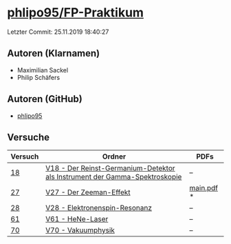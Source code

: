 # [phlipo95/FP-Praktikum](https://github.com/phlipo95/FP-Praktikum)

Letzter Commit: 25.11.2019 18:40:27

## Autoren (Klarnamen)
- Maximilian Sackel
- Philip Schäfers

## Autoren (GitHub)
- [phlipo95](https://github.com/phlipo95)

## Versuche

|       Versuch        |                                                                                                          Ordner                                                                                                           |                                                                           PDFs                                                                            |
|----------------------|---------------------------------------------------------------------------------------------------------------------------------------------------------------------------------------------------------------------------|-----------------------------------------------------------------------------------------------------------------------------------------------------------|
|[18](../../versuch/18)|[V18 - Der Reinst-Germanium-Detektor als Instrument der Gamma-Spektroskopie](https://github.com/phlipo95/FP-Praktikum/tree/master/V18%20-%20Der%20Reinst-Germanium-Detektor%20als%20Instrument%20der%20Gamma-Spektroskopie)|–                                                                                                                                                          |
|[27](../../versuch/27)|[V27 - Der Zeeman-Effekt](https://github.com/phlipo95/FP-Praktikum/tree/master/V27%20-%20Der%20Zeeman-Effekt)                                                                                                              |[main.pdf](https://docs.google.com/viewer?url=https://raw.githubusercontent.com/NicoWeio/awesome-ap-pdfs/main/phlipo95%E2%88%95FP-Praktikum/27/main.pdf) \*|
|[28](../../versuch/28)|[V28 - Elektronenspin-Resonanz](https://github.com/phlipo95/FP-Praktikum/tree/master/V28%20-%20Elektronenspin-Resonanz)                                                                                                    |–                                                                                                                                                          |
|[61](../../versuch/61)|[V61 - HeNe-Laser](https://github.com/phlipo95/FP-Praktikum/tree/master/V61%20-%20HeNe-Laser)                                                                                                                              |–                                                                                                                                                          |
|[70](../../versuch/70)|[V70 - Vakuumphysik](https://github.com/phlipo95/FP-Praktikum/tree/master/V70%20-%20Vakuumphysik)                                                                                                                          |–                                                                                                                                                          |
